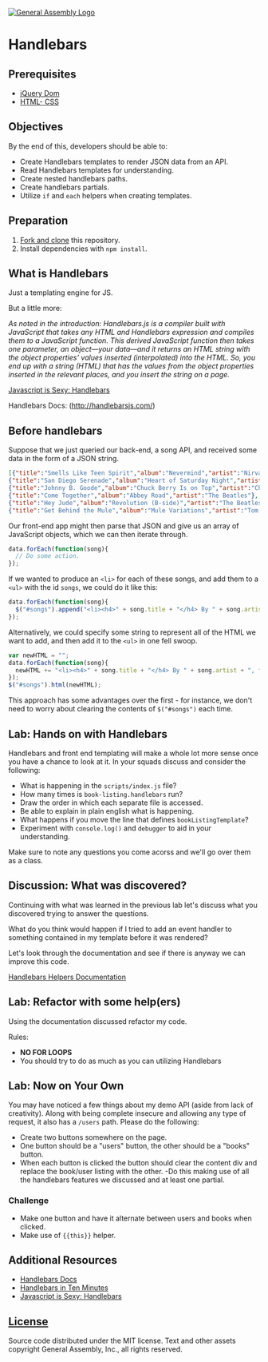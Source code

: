 [![General Assembly Logo](https://camo.githubusercontent.com/1a91b05b8f4d44b5bbfb83abac2b0996d8e26c92/687474703a2f2f692e696d6775722e636f6d2f6b6538555354712e706e67)](https://generalassemb.ly/education/web-development-immersive)

# Handlebars

## Prerequisites

-   [jQuery Dom](https://github.com/ga-wdi-boston/jquery-dom)
-   [HTML- CSS](https://github.com/ga-wdi-boston/html-css)

## Objectives

By the end of this, developers should be able to:

-   Create Handlebars templates to render JSON data from an API.
-   Read Handlebars templates for understanding.
-   Create nested handlebars paths.
-   Create handlebars partials.
-   Utilize `if` and `each` helpers when creating templates.

## Preparation

1.  [Fork and clone](https://github.com/ga-wdi-boston/meta/wiki/ForkAndClone)
    this repository.
1.  Install dependencies with `npm install`.

## What is Handlebars

Just a templating engine for JS.

But a little more:

*As noted in the introduction: Handlebars.js is a compiler built with JavaScript that takes any HTML and Handlebars expression and compiles them to a JavaScript function. This derived JavaScript function then takes one parameter, an object—your data—and it returns an HTML string with the object properties’ values inserted (interpolated) into the HTML. So, you end up with a string (HTML) that has the values from the object properties inserted in the relevant places, and you insert the string on a page.*

[Javascript is Sexy: Handlebars](http://handlebarsjs.com/)

Handlebars Docs: (http://handlebarsjs.com/)

## Before handlebars

Suppose that we just queried our back-end, a song API, and received some data
in the form of a JSON string.
```JSON
[{"title":"Smells Like Teen Spirit","album":"Nevermind","artist":"Nirvana"},
{"title":"San Diego Serenade","album":"Heart of Saturday Night","artist":"Tom Waits"},
{"title":"Johnny B. Goode","album":"Chuck Berry Is on Top","artist":"Chuck Berry"},
{"title":"Come Together","album":"Abbey Road","artist":"The Beatles"},
{"title":"Hey Jude","album":"Revolution (B-side)","artist":"The Beatles"},
{"title":"Get Behind the Mule","album":"Mule Variations","artist":"Tom Waits"}]
```

Our front-end app might then parse that JSON and give us an array of JavaScript
objects, which we can then iterate through.

```javascript
data.forEach(function(song){
  // Do some action.
});
```

If we wanted to produce an `<li>` for each of these songs, and add them to a
`<ul>` with the id `songs`, we could do it like this:

```javascript
data.forEach(function(song){
  $("#songs").append("<li><h4>" + song.title + "</h4> By " + song.artist + ", from the album '<em>" + song.album + "</em>'</li>");
});
```

Alternatively, we could specify some string to represent all of the HTML we
want to add, and then add it to the `<ul>` in one fell swoop.

```javascript
var newHTML = "";
data.forEach(function(song){
  newHTML += "<li><h4>" + song.title + "</h4> By " + song.artist + ", from the album '<em>" + song.album + "</em>'</li>";
});
$("#songs").html(newHTML);
```

This approach has some advantages over the first - for instance, we don't need
to worry about clearing the contents of `$("#songs")` each time.

## Lab: Hands on with Handlebars

Handlebars and front end templating will make a whole lot more sense once you
have a chance to look at it.  In your squads discuss and consider the
following:

- What is happening in the `scripts/index.js` file?
- How many times is `book-listing.handlebars` run?
- Draw the order in which each separate file is accessed.
- Be able to explain in plain english what is happening.
- What happens if you move the line that defines `bookListingTemplate`?
- Experiment with `console.log()` and `debugger` to aid in your understanding.

Make sure to note any questions you come acorss and we'll go over them as a
class.

## Discussion: What was discovered?

Continuing with what was learned in the previous lab let's discuss what you
discovered trying to answer the questions.

What do you think would happen if I tried to add an event handler to something
contained in my template before it was rendered?

Let's look through the documentation and see if there is anyway we can improve
this code.

[Handlebars Helpers Documentation](http://handlebarsjs.com/builtin_helpers.html)

## Lab: Refactor with some help(ers)

Using the documentation discussed refactor my code.

Rules:

- __NO FOR LOOPS__
- You should try to do as much as you can utilizing Handlebars

## Lab: Now on Your Own

You may have noticed a few things about my demo API (aside from lack of
creativity). Along with being complete insecure and allowing any type of request,
it also has a `/users` path. Please do the following:

- Create two buttons somewhere on the page.
- One button should be a "users" button, the other should be a "books" button.
- When each button is clicked the button should clear the content div and
replace the book/user listing with the other.
-Do this making use of all the handlebars features we discussed and at least one
partial.

### Challenge
- Make one button and have it alternate between users and books when clicked.
- Make use of `{{this}}` helper.

## Additional Resources

-   [Handlebars Docs](http://handlebarsjs.com/)
-   [Handlebars in Ten Minutes](http://tutorialzine.com/2015/01/learn-handlebars-in-10-minutes/)
-   [Javascript is Sexy: Handlebars](http://handlebarsjs.com/)

## [License](LICENSE)

Source code distributed under the MIT license. Text and other assets copyright
General Assembly, Inc., all rights reserved.
